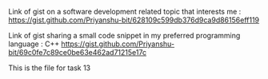 Link of gist on a software development related topic that interests me :
https://gist.github.com/Priyanshu-bit/628109c599db376d9ca9d86156eff119

Link of gist sharing a small code snippet in my preferred programming language : C++
https://gist.github.com/Priyanshu-bit/69c0fe7c89ce0be63e462ad71215e17c

This is the file for task 13